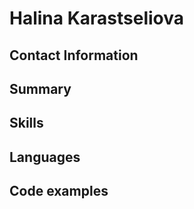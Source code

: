 # Halina Karastseliova
## Contact Information

## Summary

## Skills

## Languages

## Code examples
